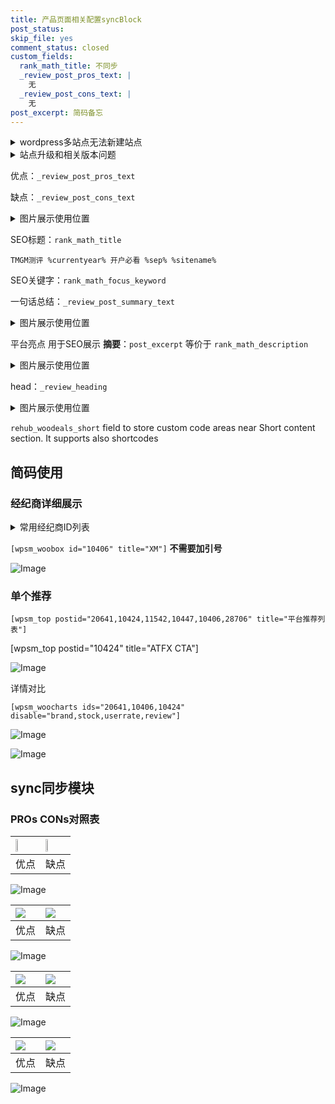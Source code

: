 ```yaml
---
title: 产品页面相关配置syncBlock
post_status: 
skip_file: yes
comment_status: closed
custom_fields:
  rank_math_title: 不同步
  _review_post_pros_text: |
    无
  _review_post_cons_text: |
    无
post_excerpt: 简码备忘
---
```

<details><summary>wordpress多站点无法新建站点</summary>

<li>和报错需要清理cookies一样的原因</li>
<li>wp-config.php里面<code>define( 'SUBDOMAIN_INSTALL', false );//子域名安装</code></li>
<li>新建子站点是用<code>define( 'SUBDOMAIN_INSTALL', true);//子域名安装</code> 完成以后，改成<code>false</code></li>
</details>

<details><summary>站点升级和相关版本问题</summary>

<p>wordpress：5.9.9
woocommerce：7.5.1
出现问题的地方：主题选项里面>><strong>Product layout >>compact style</strong></p>
<p>如何出现没有用过的字段 导致无法保存。先导出配置 然后进行修改，后面再次恢复即可。</p>
<p>出现部分字段无法显示时，需要返回默认布局后，对产品进行保存就好了。</p>
<p></p>
</details>

优点：`_review_post_pros_text`

缺点：`_review_post_cons_text`

<details><summary>图片展示使用位置</summary>

<img src="https://prod-files-secure.s3.us-west-2.amazonaws.com/39ed1227-6d7d-4570-be36-9ccd4a2c4241/f51d3d83-55d4-4bdf-9604-f37ec77ab556/Untitled.png?X-Amz-Algorithm=AWS4-HMAC-SHA256&X-Amz-Content-Sha256=UNSIGNED-PAYLOAD&X-Amz-Credential=ASIAZI2LB46625C6MH6H%2F20250924%2Fus-west-2%2Fs3%2Faws4_request&X-Amz-Date=20250924T105521Z&X-Amz-Expires=3600&X-Amz-Security-Token=IQoJb3JpZ2luX2VjENP%2F%2F%2F%2F%2F%2F%2F%2F%2F%2FwEaCXVzLXdlc3QtMiJHMEUCIQCzMAUdHWXaHOJ8FtxkfT1EdJj8zRNxCZdF5ecp2fj85wIgeAOo%2FaVZ1%2BYt%2FQxHcXIOiQIQvCGXfQsffcvXELZr3GMq%2FwMIXBAAGgw2Mzc0MjMxODM4MDUiDJvGKsC7zy7SHgWSICrcA9HAoSCKg8oYRwFERtQkt4YeVEyyXEgf%2BwEnhAV2rR%2BzT2SNH9gw9E9is6oVqrU1EiRg0%2FL7iOgHQQvR%2BYtFaHN3cvDW4IAmjICKZkbKO8Zk%2BcORvtNKk2bsH97bcoiAzN0g4uW8yhJuGG6UpdYUfLUmsiaQj4zKTBD0b7X1RtpAx3DJJDk0gTOKb1vUgP9Rm6qFe3iGV04TGw6g50PFMSgOckuZ9M4fvytZ0WEa9ZF8qenqQoQKP7IZDl34dOeHeOoTksDmxxiYfxmG7inKw7YfBHWc%2BeQWlHtWBSRSgOFDiiJtqZf5RrmmJS%2BVwO2gfSENKBe7uI4jGEYOpH3FZ%2BxLsQCNL5t7rrdtYWApeM9%2FbdhwZFh4pasZAZB%2BBjsTuxYi2neLBrJWwbnZgLGv3N4yTk3IiV5wmfsPi4eonq31PG57KMRVLHB3SrxCIQc7CQqEs0oBzpRfYF%2FrAjymtK9hr6vhvWNwadDSKcXtBueMbLNQFDBBJ0GkmAJbOJDotUefBp9jc%2B0gWzLDYopGtcgV4OJm6r6IwwV9a%2FCAPGms9eOiwk%2FlaacVwwF4tBbx7amqziet6NDZRJ33F4O3S84E8IQumCPACCYQQRg6UZIpoAUFOiTor%2FhODirXMJyVz8YGOqUBHiPsKj0sYmqadMHhPxWMPwfMMcvQzCRUw61Ah8m0%2BhQIyQ1r0rUQtIFzeOHi3rzfNfAvnu250rJ6mhu0wzYnLumXMpkZWMK9SajMB0417%2Bu%2BYbnpYAu01GAIISNcMy5Df43t%2FUDYf0qnwK9%2BGALdhUHLYD48rwxwutpoJyAcJIt7f8R6L9pw6amIaIagD6m18xqQ7br%2Bn%2BQfo0e3XAsSE4LfmNdh&X-Amz-Signature=f2d4fec92bf849c24f02f13ebc29164bb697cca0a5502872d46bb4908931dae0&X-Amz-SignedHeaders=host&x-amz-checksum-mode=ENABLED&x-id=GetObject" alt="Image">
</details>

SEO标题：`rank_math_title`

`TMGM测评 %currentyear% 开户必看 %sep% %sitename%`

SEO关键字：`rank_math_focus_keyword`

一句话总结：`_review_post_summary_text`

<details><summary>图片展示使用位置</summary>

<img src="https://prod-files-secure.s3.us-west-2.amazonaws.com/39ed1227-6d7d-4570-be36-9ccd4a2c4241/4b96a922-296c-4f4e-8630-d1c870cbce01/Untitled.png?X-Amz-Algorithm=AWS4-HMAC-SHA256&X-Amz-Content-Sha256=UNSIGNED-PAYLOAD&X-Amz-Credential=ASIAZI2LB4662M77WQRI%2F20250924%2Fus-west-2%2Fs3%2Faws4_request&X-Amz-Date=20250924T105524Z&X-Amz-Expires=3600&X-Amz-Security-Token=IQoJb3JpZ2luX2VjENP%2F%2F%2F%2F%2F%2F%2F%2F%2F%2FwEaCXVzLXdlc3QtMiJHMEUCIQDdeR3M8wl8S5hFjMBufHddPigyFKrDbIZkwv2lWKrlfQIgUMH0TjvIml4pzaaFGGnJ%2FMsE36LH84EQv%2BmdrepYCYIq%2FwMIXBAAGgw2Mzc0MjMxODM4MDUiDOy%2F364jp99SZ9E4myrcA4osc6p8n2Iul1aYKSMunWzl6LkVWPrGgNlGBL34zzHFPjUpdmjezS2GwOscA2aK2rv3c8sFTcepZsYycdRQQnJGsMYEt3N05SidrkZNicF%2FdZuUHXm%2B9yFQR8bckABMu1kClaV%2FjwLfXveEq76dQHayLoy8Eo55yuwYKQoQ6jAF8MeyC38AELioCXL4RZSxVorFhVBjX%2FP%2Bsdbt1KeYgnb3U8GL7BjMNO2oYAoVaimBgonBn2R7OWiuKG1aR2tQ9oanKFjrsGYdLVrL3BsWAauBNZcpDW4G8l8w%2BxYNsah%2FxdpmvDGqqYRDwM9JLW8jYrn5hBmKOq6L%2BHp2ZyprDrw2V%2BN%2F%2BJwXUESiCnkd3w9n%2FYhC8DFjejpG12JwCUj3mwklDApLFOMpufbcY5Xd6HL6IBXx1spjMf09B1qTyuPJTMpY1YyZQU8Ii6U8MvcRZec1OsJVwdmv7bgjdB%2B0e%2FL%2BKnUeqa5jLer9TXy3WLs8IygMGpq8pKTuM1LpYJK0B2JadcUZJgH52Wxp8M38ZGoXEx6UllQSo5Tx%2BGwE6ekgxFJcKyf2PjONAbcNbadsBirNnmQiijGZ3tQarzG%2Br%2FvnZWIBq6BLOBuHvrvBRf2C3acLhEznb6WVAiicMM6Vz8YGOqUBkNLJBL4IUKv2C3S26hEdGRloYjaZNvfv7%2FihoPkcrHIymctFx%2F6h4Hzwxgi9OmaCFwANI74mOxS3yvO9TUwEuX%2BhKqdn5dv2Rpc%2F9VXT3zzDwBkqYEXdNlEfeZFlIaiGO7766VCyB5KA5EfXa%2Fy2f%2FTR6b6hRe5%2Bfkld5zV1ZvfmWoJvFGtH7VhE71bRSDazoruzj80KS3SsZNFTf7TDyvbbOpmk&X-Amz-Signature=cec3c886add06e77633e8e5ba890c7ca7d716c405d96ed5252a087a93ba2d4b8&X-Amz-SignedHeaders=host&x-amz-checksum-mode=ENABLED&x-id=GetObject" alt="Image">
</details>

平台亮点 用于SEO展示 **摘要**：`post_excerpt`  等价于 `rank_math_description`

<details><summary>图片展示使用位置</summary>

<img src="https://prod-files-secure.s3.us-west-2.amazonaws.com/39ed1227-6d7d-4570-be36-9ccd4a2c4241/1ee11f63-b60a-4dfe-a7a7-d58ff23b5d88/Untitled.png?X-Amz-Algorithm=AWS4-HMAC-SHA256&X-Amz-Content-Sha256=UNSIGNED-PAYLOAD&X-Amz-Credential=ASIAZI2LB4665LYXILFL%2F20250924%2Fus-west-2%2Fs3%2Faws4_request&X-Amz-Date=20250924T105525Z&X-Amz-Expires=3600&X-Amz-Security-Token=IQoJb3JpZ2luX2VjENP%2F%2F%2F%2F%2F%2F%2F%2F%2F%2FwEaCXVzLXdlc3QtMiJHMEUCIQD%2BrhHoAWiNs8KeMtkTlhqJxF4pZttKFxFO%2BPrJjdI%2BLQIgT2ZbkfaxiNM4CEMXck5929cVu1Bded9ohygx9k6GiOcq%2FwMIXBAAGgw2Mzc0MjMxODM4MDUiDArqlRVCHT8LUsXgjSrcA6STc92VQ0pI8Zv0q4dNSU01fNfiv%2BcqFeU%2FzIBPUWoWd7%2FxoCHcFuMxVkYK3SHaDbOOOzVZmXLTB6VANgCfSlc0hRAdy7zKrF4YR0FXpZfwKJ5YICQcBpaBog78KtMLfzWGEHko6ipsZp6l%2B37U7nUZZfcMQ0X6O31Q%2BjAREN9%2BjDgssMIaFwTLIrl8JCjsydHB3n4fyFrPQndmcLysrUiMBOF%2B%2BkTGvq%2FN9V5o58lOdMwoqeWhxqAWwWNxbYFak3QP6Iy1ZHNEFlCz8pvIl1mSSJ1jN05%2Fov4RxX2ek%2FQR5k8CzxCeVoEgRI3zy4azU3JUjea8MYe1PVkQNhQ20AQYGcgNo6ku5d2MLeV85r%2B8Eraw4FcJ2KS4tXSziKfYtH%2FMp1ZBPixnGYg2bEWD5wRhgHNAIHnRG3or1WAXtGbSu5JUOKJyi2p3ZCfMYueaYmJv2JQCs%2BakpPvCy7p3%2FJMtfRZrJUm4OeUa1AgIbz29bqb9O3eZNWffiMmaNixLCUant1%2Bp9d3CPj3dzQ1lJWTzbTc9yscaMgs7peE0mZpGkkUvrbgWHeg6gwhDLOtg4SGtUpWj3bsDvvQruSQDrgMemAKn9wdRz8H0lBwFuaEC5aP%2BIM4vpbyhaX5OMK2Vz8YGOqUBW0DxY6xHthJrpl8gWkOW65zx40UUN1i8w8APryhZBEjgDyO1lNFELWOEyGCs3zcFE7azHLbJKwzZWx2n9XsdCQX1rBqohJlJTdPlFJBLEQYO8JchK3ywgcp8z2lBS56ApdHwR75e7MPsCjx33AI6oyTtUMMiUkKBvtpqanR1TyUJIAUi4U0i776I2tRqtXPgAAz5MLkalAyCaYbmj55s1EoiIdi%2F&X-Amz-Signature=d1a13abcedda984377ef9621e6dbf7719043ef3ce22bc1bb742a0dbe2268279b&X-Amz-SignedHeaders=host&x-amz-checksum-mode=ENABLED&x-id=GetObject" alt="Image">
<img src="https://prod-files-secure.s3.us-west-2.amazonaws.com/39ed1227-6d7d-4570-be36-9ccd4a2c4241/ad4118b5-78d8-4fbe-801e-3b29b5d99c01/Untitled.png?X-Amz-Algorithm=AWS4-HMAC-SHA256&X-Amz-Content-Sha256=UNSIGNED-PAYLOAD&X-Amz-Credential=ASIAZI2LB4665LYXILFL%2F20250924%2Fus-west-2%2Fs3%2Faws4_request&X-Amz-Date=20250924T105525Z&X-Amz-Expires=3600&X-Amz-Security-Token=IQoJb3JpZ2luX2VjENP%2F%2F%2F%2F%2F%2F%2F%2F%2F%2FwEaCXVzLXdlc3QtMiJHMEUCIQD%2BrhHoAWiNs8KeMtkTlhqJxF4pZttKFxFO%2BPrJjdI%2BLQIgT2ZbkfaxiNM4CEMXck5929cVu1Bded9ohygx9k6GiOcq%2FwMIXBAAGgw2Mzc0MjMxODM4MDUiDArqlRVCHT8LUsXgjSrcA6STc92VQ0pI8Zv0q4dNSU01fNfiv%2BcqFeU%2FzIBPUWoWd7%2FxoCHcFuMxVkYK3SHaDbOOOzVZmXLTB6VANgCfSlc0hRAdy7zKrF4YR0FXpZfwKJ5YICQcBpaBog78KtMLfzWGEHko6ipsZp6l%2B37U7nUZZfcMQ0X6O31Q%2BjAREN9%2BjDgssMIaFwTLIrl8JCjsydHB3n4fyFrPQndmcLysrUiMBOF%2B%2BkTGvq%2FN9V5o58lOdMwoqeWhxqAWwWNxbYFak3QP6Iy1ZHNEFlCz8pvIl1mSSJ1jN05%2Fov4RxX2ek%2FQR5k8CzxCeVoEgRI3zy4azU3JUjea8MYe1PVkQNhQ20AQYGcgNo6ku5d2MLeV85r%2B8Eraw4FcJ2KS4tXSziKfYtH%2FMp1ZBPixnGYg2bEWD5wRhgHNAIHnRG3or1WAXtGbSu5JUOKJyi2p3ZCfMYueaYmJv2JQCs%2BakpPvCy7p3%2FJMtfRZrJUm4OeUa1AgIbz29bqb9O3eZNWffiMmaNixLCUant1%2Bp9d3CPj3dzQ1lJWTzbTc9yscaMgs7peE0mZpGkkUvrbgWHeg6gwhDLOtg4SGtUpWj3bsDvvQruSQDrgMemAKn9wdRz8H0lBwFuaEC5aP%2BIM4vpbyhaX5OMK2Vz8YGOqUBW0DxY6xHthJrpl8gWkOW65zx40UUN1i8w8APryhZBEjgDyO1lNFELWOEyGCs3zcFE7azHLbJKwzZWx2n9XsdCQX1rBqohJlJTdPlFJBLEQYO8JchK3ywgcp8z2lBS56ApdHwR75e7MPsCjx33AI6oyTtUMMiUkKBvtpqanR1TyUJIAUi4U0i776I2tRqtXPgAAz5MLkalAyCaYbmj55s1EoiIdi%2F&X-Amz-Signature=47240617220abc279906fd20eafc84ef4028176face13919daef1ed4f6261fbb&X-Amz-SignedHeaders=host&x-amz-checksum-mode=ENABLED&x-id=GetObject" alt="Image">
<img src="https://prod-files-secure.s3.us-west-2.amazonaws.com/39ed1227-6d7d-4570-be36-9ccd4a2c4241/a38cf7c9-a79c-4b64-9e94-13589fe0758b/Untitled.png?X-Amz-Algorithm=AWS4-HMAC-SHA256&X-Amz-Content-Sha256=UNSIGNED-PAYLOAD&X-Amz-Credential=ASIAZI2LB4665LYXILFL%2F20250924%2Fus-west-2%2Fs3%2Faws4_request&X-Amz-Date=20250924T105525Z&X-Amz-Expires=3600&X-Amz-Security-Token=IQoJb3JpZ2luX2VjENP%2F%2F%2F%2F%2F%2F%2F%2F%2F%2FwEaCXVzLXdlc3QtMiJHMEUCIQD%2BrhHoAWiNs8KeMtkTlhqJxF4pZttKFxFO%2BPrJjdI%2BLQIgT2ZbkfaxiNM4CEMXck5929cVu1Bded9ohygx9k6GiOcq%2FwMIXBAAGgw2Mzc0MjMxODM4MDUiDArqlRVCHT8LUsXgjSrcA6STc92VQ0pI8Zv0q4dNSU01fNfiv%2BcqFeU%2FzIBPUWoWd7%2FxoCHcFuMxVkYK3SHaDbOOOzVZmXLTB6VANgCfSlc0hRAdy7zKrF4YR0FXpZfwKJ5YICQcBpaBog78KtMLfzWGEHko6ipsZp6l%2B37U7nUZZfcMQ0X6O31Q%2BjAREN9%2BjDgssMIaFwTLIrl8JCjsydHB3n4fyFrPQndmcLysrUiMBOF%2B%2BkTGvq%2FN9V5o58lOdMwoqeWhxqAWwWNxbYFak3QP6Iy1ZHNEFlCz8pvIl1mSSJ1jN05%2Fov4RxX2ek%2FQR5k8CzxCeVoEgRI3zy4azU3JUjea8MYe1PVkQNhQ20AQYGcgNo6ku5d2MLeV85r%2B8Eraw4FcJ2KS4tXSziKfYtH%2FMp1ZBPixnGYg2bEWD5wRhgHNAIHnRG3or1WAXtGbSu5JUOKJyi2p3ZCfMYueaYmJv2JQCs%2BakpPvCy7p3%2FJMtfRZrJUm4OeUa1AgIbz29bqb9O3eZNWffiMmaNixLCUant1%2Bp9d3CPj3dzQ1lJWTzbTc9yscaMgs7peE0mZpGkkUvrbgWHeg6gwhDLOtg4SGtUpWj3bsDvvQruSQDrgMemAKn9wdRz8H0lBwFuaEC5aP%2BIM4vpbyhaX5OMK2Vz8YGOqUBW0DxY6xHthJrpl8gWkOW65zx40UUN1i8w8APryhZBEjgDyO1lNFELWOEyGCs3zcFE7azHLbJKwzZWx2n9XsdCQX1rBqohJlJTdPlFJBLEQYO8JchK3ywgcp8z2lBS56ApdHwR75e7MPsCjx33AI6oyTtUMMiUkKBvtpqanR1TyUJIAUi4U0i776I2tRqtXPgAAz5MLkalAyCaYbmj55s1EoiIdi%2F&X-Amz-Signature=b8e9b461f46a2d7377ee13feb94dae2f5e9ab2d7533bdfc85f81597ba6f818fb&X-Amz-SignedHeaders=host&x-amz-checksum-mode=ENABLED&x-id=GetObject" alt="Image">
<img src="https://prod-files-secure.s3.us-west-2.amazonaws.com/39ed1227-6d7d-4570-be36-9ccd4a2c4241/7da6fc1e-d2ac-42ae-8c75-cb5749aa18f6/Untitled.png?X-Amz-Algorithm=AWS4-HMAC-SHA256&X-Amz-Content-Sha256=UNSIGNED-PAYLOAD&X-Amz-Credential=ASIAZI2LB4665LYXILFL%2F20250924%2Fus-west-2%2Fs3%2Faws4_request&X-Amz-Date=20250924T105525Z&X-Amz-Expires=3600&X-Amz-Security-Token=IQoJb3JpZ2luX2VjENP%2F%2F%2F%2F%2F%2F%2F%2F%2F%2FwEaCXVzLXdlc3QtMiJHMEUCIQD%2BrhHoAWiNs8KeMtkTlhqJxF4pZttKFxFO%2BPrJjdI%2BLQIgT2ZbkfaxiNM4CEMXck5929cVu1Bded9ohygx9k6GiOcq%2FwMIXBAAGgw2Mzc0MjMxODM4MDUiDArqlRVCHT8LUsXgjSrcA6STc92VQ0pI8Zv0q4dNSU01fNfiv%2BcqFeU%2FzIBPUWoWd7%2FxoCHcFuMxVkYK3SHaDbOOOzVZmXLTB6VANgCfSlc0hRAdy7zKrF4YR0FXpZfwKJ5YICQcBpaBog78KtMLfzWGEHko6ipsZp6l%2B37U7nUZZfcMQ0X6O31Q%2BjAREN9%2BjDgssMIaFwTLIrl8JCjsydHB3n4fyFrPQndmcLysrUiMBOF%2B%2BkTGvq%2FN9V5o58lOdMwoqeWhxqAWwWNxbYFak3QP6Iy1ZHNEFlCz8pvIl1mSSJ1jN05%2Fov4RxX2ek%2FQR5k8CzxCeVoEgRI3zy4azU3JUjea8MYe1PVkQNhQ20AQYGcgNo6ku5d2MLeV85r%2B8Eraw4FcJ2KS4tXSziKfYtH%2FMp1ZBPixnGYg2bEWD5wRhgHNAIHnRG3or1WAXtGbSu5JUOKJyi2p3ZCfMYueaYmJv2JQCs%2BakpPvCy7p3%2FJMtfRZrJUm4OeUa1AgIbz29bqb9O3eZNWffiMmaNixLCUant1%2Bp9d3CPj3dzQ1lJWTzbTc9yscaMgs7peE0mZpGkkUvrbgWHeg6gwhDLOtg4SGtUpWj3bsDvvQruSQDrgMemAKn9wdRz8H0lBwFuaEC5aP%2BIM4vpbyhaX5OMK2Vz8YGOqUBW0DxY6xHthJrpl8gWkOW65zx40UUN1i8w8APryhZBEjgDyO1lNFELWOEyGCs3zcFE7azHLbJKwzZWx2n9XsdCQX1rBqohJlJTdPlFJBLEQYO8JchK3ywgcp8z2lBS56ApdHwR75e7MPsCjx33AI6oyTtUMMiUkKBvtpqanR1TyUJIAUi4U0i776I2tRqtXPgAAz5MLkalAyCaYbmj55s1EoiIdi%2F&X-Amz-Signature=eeb5e358acb2d2f6f3942a0d3203a9df7e46196b98439b6a74ddecabfe2a6dcf&X-Amz-SignedHeaders=host&x-amz-checksum-mode=ENABLED&x-id=GetObject" alt="Image">
<img src="https://prod-files-secure.s3.us-west-2.amazonaws.com/39ed1227-6d7d-4570-be36-9ccd4a2c4241/7e97f40a-eaee-47f5-b2f9-475f96808fa7/Untitled.png?X-Amz-Algorithm=AWS4-HMAC-SHA256&X-Amz-Content-Sha256=UNSIGNED-PAYLOAD&X-Amz-Credential=ASIAZI2LB4665LYXILFL%2F20250924%2Fus-west-2%2Fs3%2Faws4_request&X-Amz-Date=20250924T105525Z&X-Amz-Expires=3600&X-Amz-Security-Token=IQoJb3JpZ2luX2VjENP%2F%2F%2F%2F%2F%2F%2F%2F%2F%2FwEaCXVzLXdlc3QtMiJHMEUCIQD%2BrhHoAWiNs8KeMtkTlhqJxF4pZttKFxFO%2BPrJjdI%2BLQIgT2ZbkfaxiNM4CEMXck5929cVu1Bded9ohygx9k6GiOcq%2FwMIXBAAGgw2Mzc0MjMxODM4MDUiDArqlRVCHT8LUsXgjSrcA6STc92VQ0pI8Zv0q4dNSU01fNfiv%2BcqFeU%2FzIBPUWoWd7%2FxoCHcFuMxVkYK3SHaDbOOOzVZmXLTB6VANgCfSlc0hRAdy7zKrF4YR0FXpZfwKJ5YICQcBpaBog78KtMLfzWGEHko6ipsZp6l%2B37U7nUZZfcMQ0X6O31Q%2BjAREN9%2BjDgssMIaFwTLIrl8JCjsydHB3n4fyFrPQndmcLysrUiMBOF%2B%2BkTGvq%2FN9V5o58lOdMwoqeWhxqAWwWNxbYFak3QP6Iy1ZHNEFlCz8pvIl1mSSJ1jN05%2Fov4RxX2ek%2FQR5k8CzxCeVoEgRI3zy4azU3JUjea8MYe1PVkQNhQ20AQYGcgNo6ku5d2MLeV85r%2B8Eraw4FcJ2KS4tXSziKfYtH%2FMp1ZBPixnGYg2bEWD5wRhgHNAIHnRG3or1WAXtGbSu5JUOKJyi2p3ZCfMYueaYmJv2JQCs%2BakpPvCy7p3%2FJMtfRZrJUm4OeUa1AgIbz29bqb9O3eZNWffiMmaNixLCUant1%2Bp9d3CPj3dzQ1lJWTzbTc9yscaMgs7peE0mZpGkkUvrbgWHeg6gwhDLOtg4SGtUpWj3bsDvvQruSQDrgMemAKn9wdRz8H0lBwFuaEC5aP%2BIM4vpbyhaX5OMK2Vz8YGOqUBW0DxY6xHthJrpl8gWkOW65zx40UUN1i8w8APryhZBEjgDyO1lNFELWOEyGCs3zcFE7azHLbJKwzZWx2n9XsdCQX1rBqohJlJTdPlFJBLEQYO8JchK3ywgcp8z2lBS56ApdHwR75e7MPsCjx33AI6oyTtUMMiUkKBvtpqanR1TyUJIAUi4U0i776I2tRqtXPgAAz5MLkalAyCaYbmj55s1EoiIdi%2F&X-Amz-Signature=12977155d960f6b471d9c01ecbd1f71ea9beaf00ec6f968a173b7c364eef03ca&X-Amz-SignedHeaders=host&x-amz-checksum-mode=ENABLED&x-id=GetObject" alt="Image">
</details>

head：`_review_heading`

<details><summary>图片展示使用位置</summary>

<img src="https://prod-files-secure.s3.us-west-2.amazonaws.com/39ed1227-6d7d-4570-be36-9ccd4a2c4241/3a4650ad-9887-415c-889a-edd51fa54f27/Untitled.png?X-Amz-Algorithm=AWS4-HMAC-SHA256&X-Amz-Content-Sha256=UNSIGNED-PAYLOAD&X-Amz-Credential=ASIAZI2LB46636ULZHAG%2F20250924%2Fus-west-2%2Fs3%2Faws4_request&X-Amz-Date=20250924T105525Z&X-Amz-Expires=3600&X-Amz-Security-Token=IQoJb3JpZ2luX2VjENP%2F%2F%2F%2F%2F%2F%2F%2F%2F%2FwEaCXVzLXdlc3QtMiJHMEUCIApINUxHEDbPUjpYA11FNRtn4Djyn8z6btfP9%2Bae2ddwAiEA%2FUES8FtBX18%2FMeRgWDwfRNAHVne%2F4KNYzYrqFrztR%2BMq%2FwMIXBAAGgw2Mzc0MjMxODM4MDUiDIgazKFIFOHDaQ4F9yrcA92GLRnrkLZPZzwvUdZTrXVCYclT2MRu06biwVEH%2BWgwA4ujh2JfRYQhvmkSDcgSuldiUSBjucLRTtWvjKsJ1qwjkh%2F6pX3mDDkXpyMAbPQivllniwGU%2BDYX9nu%2F%2FdbguH%2F2LgG08nSXB1xA%2FLOvCUcKU55s%2FugpdSkisRZETxUk4JN3KJ2oPhWahe6uTBWMuHXNi3uABchYN0WYge8sIkYQbA5LqJqqbgKDvZASnckZpdOvw%2FJeCJRmxz5jRXrD6FIxoKWTlui6xpCmenXnDHZJCOofpWNyBw3wnpsiEUtjHBvUUOsOJlLx7s%2Bu8Ik3qqjkQSYmsUTMRUDkjd5TGb3kvIQ6eR0Jh55uzbVEZnRoUMidgMSKbkpiAOxqOTQihb0XwDBqj5iJ4D5HiPnl53M15YBPlsgmqP%2Fb7EK5jF9PQMnsz8rwHRmf2GAY%2BHrVsLu2%2B8%2BMIudABjf5sTFl34Pj1UhXvmdsq%2FdxBQE5Rmgftp%2F4P5Na011LRFPnJWCh4ke8XKTJoSxDPtP9YLIr4ZAzgKj7%2BV61c8e6GhQD6KRbGyWLXK91q1AM%2FuC1v3Ds1rrZo0kuVoLoLihTIEyBWFkeG4snM4ddAJWAm5OPvpEDqJBMPb%2B%2ButHGGjxLML%2BVz8YGOqUB3zlTW3T3UnWIiwzad9%2BOJtn%2BMLUJuWf%2BxYr8pjWWQ3%2FiOJupsOIdJsKMI1fBC3r3NtKgQv7KhhdbrvlF6ic%2B91TzpUCBUl40nC9%2Ff0w3VjPP3kxJAF2UejGCD3sB8FndBz5k5KdqHEREMXxEwCtsb0Qnk4UmEBftOdPzl55l%2BvKWnjWndNY7miXwWwQgokr%2BIJQaMHOgl9qZVSkgBI03fR6YQ1yi&X-Amz-Signature=62b6b595a56d06cbfa85656748fb05911520cb8bce52dde6b53e06bc33131057&X-Amz-SignedHeaders=host&x-amz-checksum-mode=ENABLED&x-id=GetObject" alt="Image">
</details>

`rehub_woodeals_short`	field to store custom code areas near Short content section. It supports also shortcodes



## 简码使用

### 经纪商详细展示

<details><summary>常用经纪商ID列表</summary>

<pre><code class="php">嘉盛 ===> 20641  [wpsm_woobox id="20641" title="嘉盛"]
易信easymarkets ===> 11542  [wpsm_woobox id="11542" title="易信easymarkets"]
ATFX外汇 ===> 10424  [wpsm_woobox id="10424" title="ATFX"]
XM ===> 10406  [wpsm_woobox id="10406" title="XM"]
TMGM ===> 29622  [wpsm_woobox id="29622" title="TMGM"]
HYCM ===> 10447  [wpsm_woobox id="10447" title="HYCM"]
fpmarkets澳福外汇 ===> 20639  [wpsm_woobox id="20639" title="fpmarkets澳福外汇"]</code></pre>
</details>

`[wpsm_woobox id="10406" title="XM"]` **不需要加引号**

![Image](https://prod-files-secure.s3.us-west-2.amazonaws.com/39ed1227-6d7d-4570-be36-9ccd4a2c4241/4f898f9d-0fa7-4e43-acd3-ac6bc7be575a/Untitled.png?X-Amz-Algorithm=AWS4-HMAC-SHA256&X-Amz-Content-Sha256=UNSIGNED-PAYLOAD&X-Amz-Credential=ASIAZI2LB466YCUCXOGP%2F20250924%2Fus-west-2%2Fs3%2Faws4_request&X-Amz-Date=20250924T105519Z&X-Amz-Expires=3600&X-Amz-Security-Token=IQoJb3JpZ2luX2VjENP%2F%2F%2F%2F%2F%2F%2F%2F%2F%2FwEaCXVzLXdlc3QtMiJHMEUCIQD9jish%2Fm4qNoZkzDs2UpJj66M%2BNSMynFZDrE4kfHP5DAIgKPnbXTDixNBKFG7uY2GyVwPYWymHU%2F4FQTpArO9FZ50q%2FwMIXBAAGgw2Mzc0MjMxODM4MDUiDNEiDoTHolyDmENhoSrcA1Da8yDLIuNdE8GuHfZcerKsWg9947tWidaHlVFEb3L%2FCWetXI8dr%2BWnQflgPoYFw6Y20jMYx2tleHPZ8qkHFd1TcdXpTMK5iLenKGvcWHRy2e5tM1UDekDKEeWHZc5RZlVbp7QsSama%2BFlRD5Dzv1lQJsHzugTiOITxcqEpqz3rGAjx2Ma%2BR5GbBcL9QqQFkZRNH9P2yfhiDKqRp6FflOvpT4lxjLcnvoqbXWxsPHfS3VXMid3jETHDcy5ijGXdEZ0ZI8bstSIGctfp%2B1oJSLC4lcjgiXqQuMWDDRRcyMsx1y238hV4ePnBSzcgntUkBfUuxDghTUlJtCvo4wBSBJ21P%2FNSXSLor%2FcWdgfxFeMCvOIudQ%2FQZLy0jBR%2FLsFfou2pDKf2DiGnL%2B67feU79k8dzuDy%2FJiPqYMVKjFK5rvlcPW37nd6g3m6jhDuD%2FzLxt9p%2Fk%2F6Z6EtRh2Z5W1oCzf8HDFw9F7gFNffG6%2B%2BWra%2BsMaF4A9MCfXVMI5Ksi%2BhbuJ7OcYT1OzI8WG5000Pe5iQdxksat116Srs2pF4octslBycvZOoREt16v%2B0FraXokrO2mEX8J4nB1BywU536W2%2BUIgmEO75wx1xrHbHsfUu9MtBMSk4OJIBraMzMNqVz8YGOqUBnH6DQBsD%2BysXRck0PUwCfTCkznzKZVcWjmEyTJlj3AYMq%2Fyg%2B%2F5acKi8pVPk%2FcPFBfRABhEO%2FLF%2FwVBzl4mYNjXNvMaSSb3Ze3n7Vvm8whWuirh9%2B03DtomPdz8kiWksUjSfrwfXvfKAw38AccuEGH13ho%2BsloBnyz05W8UMrJ4dO5CbvVsVb1qvrDbqe8ac58V7IEJZa%2FgJgUFszQgdn5BdDY%2Ba&X-Amz-Signature=8ade97f112ddf75c8a4b992244003b7dd0c645dad33b744db1d9ed4c69a14e72&X-Amz-SignedHeaders=host&x-amz-checksum-mode=ENABLED&x-id=GetObject)

### 单个推荐
`[wpsm_top postid="20641,10424,11542,10447,10406,28706" title="平台推荐列表"]`

[wpsm_top postid="10424" title="ATFX CTA"]

![Image](https://prod-files-secure.s3.us-west-2.amazonaws.com/39ed1227-6d7d-4570-be36-9ccd4a2c4241/5ac620dc-51a8-48b6-b55d-91f47299193c/Untitled.png?X-Amz-Algorithm=AWS4-HMAC-SHA256&X-Amz-Content-Sha256=UNSIGNED-PAYLOAD&X-Amz-Credential=ASIAZI2LB466YCUCXOGP%2F20250924%2Fus-west-2%2Fs3%2Faws4_request&X-Amz-Date=20250924T105519Z&X-Amz-Expires=3600&X-Amz-Security-Token=IQoJb3JpZ2luX2VjENP%2F%2F%2F%2F%2F%2F%2F%2F%2F%2FwEaCXVzLXdlc3QtMiJHMEUCIQD9jish%2Fm4qNoZkzDs2UpJj66M%2BNSMynFZDrE4kfHP5DAIgKPnbXTDixNBKFG7uY2GyVwPYWymHU%2F4FQTpArO9FZ50q%2FwMIXBAAGgw2Mzc0MjMxODM4MDUiDNEiDoTHolyDmENhoSrcA1Da8yDLIuNdE8GuHfZcerKsWg9947tWidaHlVFEb3L%2FCWetXI8dr%2BWnQflgPoYFw6Y20jMYx2tleHPZ8qkHFd1TcdXpTMK5iLenKGvcWHRy2e5tM1UDekDKEeWHZc5RZlVbp7QsSama%2BFlRD5Dzv1lQJsHzugTiOITxcqEpqz3rGAjx2Ma%2BR5GbBcL9QqQFkZRNH9P2yfhiDKqRp6FflOvpT4lxjLcnvoqbXWxsPHfS3VXMid3jETHDcy5ijGXdEZ0ZI8bstSIGctfp%2B1oJSLC4lcjgiXqQuMWDDRRcyMsx1y238hV4ePnBSzcgntUkBfUuxDghTUlJtCvo4wBSBJ21P%2FNSXSLor%2FcWdgfxFeMCvOIudQ%2FQZLy0jBR%2FLsFfou2pDKf2DiGnL%2B67feU79k8dzuDy%2FJiPqYMVKjFK5rvlcPW37nd6g3m6jhDuD%2FzLxt9p%2Fk%2F6Z6EtRh2Z5W1oCzf8HDFw9F7gFNffG6%2B%2BWra%2BsMaF4A9MCfXVMI5Ksi%2BhbuJ7OcYT1OzI8WG5000Pe5iQdxksat116Srs2pF4octslBycvZOoREt16v%2B0FraXokrO2mEX8J4nB1BywU536W2%2BUIgmEO75wx1xrHbHsfUu9MtBMSk4OJIBraMzMNqVz8YGOqUBnH6DQBsD%2BysXRck0PUwCfTCkznzKZVcWjmEyTJlj3AYMq%2Fyg%2B%2F5acKi8pVPk%2FcPFBfRABhEO%2FLF%2FwVBzl4mYNjXNvMaSSb3Ze3n7Vvm8whWuirh9%2B03DtomPdz8kiWksUjSfrwfXvfKAw38AccuEGH13ho%2BsloBnyz05W8UMrJ4dO5CbvVsVb1qvrDbqe8ac58V7IEJZa%2FgJgUFszQgdn5BdDY%2Ba&X-Amz-Signature=837dc438a091887ec5985a0f874813934c95d0e84df3201b4296a2f7f1ec4e9c&X-Amz-SignedHeaders=host&x-amz-checksum-mode=ENABLED&x-id=GetObject)

详情对比

`[wpsm_woocharts ids="20641,10406,10424" disable="brand,stock,userrate,review"]`

![Image](https://prod-files-secure.s3.us-west-2.amazonaws.com/39ed1227-6d7d-4570-be36-9ccd4a2c4241/bf3ba45f-b9f3-4295-8aef-b4a495fd25f4/Untitled.png?X-Amz-Algorithm=AWS4-HMAC-SHA256&X-Amz-Content-Sha256=UNSIGNED-PAYLOAD&X-Amz-Credential=ASIAZI2LB466YCUCXOGP%2F20250924%2Fus-west-2%2Fs3%2Faws4_request&X-Amz-Date=20250924T105519Z&X-Amz-Expires=3600&X-Amz-Security-Token=IQoJb3JpZ2luX2VjENP%2F%2F%2F%2F%2F%2F%2F%2F%2F%2FwEaCXVzLXdlc3QtMiJHMEUCIQD9jish%2Fm4qNoZkzDs2UpJj66M%2BNSMynFZDrE4kfHP5DAIgKPnbXTDixNBKFG7uY2GyVwPYWymHU%2F4FQTpArO9FZ50q%2FwMIXBAAGgw2Mzc0MjMxODM4MDUiDNEiDoTHolyDmENhoSrcA1Da8yDLIuNdE8GuHfZcerKsWg9947tWidaHlVFEb3L%2FCWetXI8dr%2BWnQflgPoYFw6Y20jMYx2tleHPZ8qkHFd1TcdXpTMK5iLenKGvcWHRy2e5tM1UDekDKEeWHZc5RZlVbp7QsSama%2BFlRD5Dzv1lQJsHzugTiOITxcqEpqz3rGAjx2Ma%2BR5GbBcL9QqQFkZRNH9P2yfhiDKqRp6FflOvpT4lxjLcnvoqbXWxsPHfS3VXMid3jETHDcy5ijGXdEZ0ZI8bstSIGctfp%2B1oJSLC4lcjgiXqQuMWDDRRcyMsx1y238hV4ePnBSzcgntUkBfUuxDghTUlJtCvo4wBSBJ21P%2FNSXSLor%2FcWdgfxFeMCvOIudQ%2FQZLy0jBR%2FLsFfou2pDKf2DiGnL%2B67feU79k8dzuDy%2FJiPqYMVKjFK5rvlcPW37nd6g3m6jhDuD%2FzLxt9p%2Fk%2F6Z6EtRh2Z5W1oCzf8HDFw9F7gFNffG6%2B%2BWra%2BsMaF4A9MCfXVMI5Ksi%2BhbuJ7OcYT1OzI8WG5000Pe5iQdxksat116Srs2pF4octslBycvZOoREt16v%2B0FraXokrO2mEX8J4nB1BywU536W2%2BUIgmEO75wx1xrHbHsfUu9MtBMSk4OJIBraMzMNqVz8YGOqUBnH6DQBsD%2BysXRck0PUwCfTCkznzKZVcWjmEyTJlj3AYMq%2Fyg%2B%2F5acKi8pVPk%2FcPFBfRABhEO%2FLF%2FwVBzl4mYNjXNvMaSSb3Ze3n7Vvm8whWuirh9%2B03DtomPdz8kiWksUjSfrwfXvfKAw38AccuEGH13ho%2BsloBnyz05W8UMrJ4dO5CbvVsVb1qvrDbqe8ac58V7IEJZa%2FgJgUFszQgdn5BdDY%2Ba&X-Amz-Signature=b0bd34b311fa99060078d79fac58282d8681b0f89697399292e047474d4c0a03&X-Amz-SignedHeaders=host&x-amz-checksum-mode=ENABLED&x-id=GetObject)

![Image](https://prod-files-secure.s3.us-west-2.amazonaws.com/39ed1227-6d7d-4570-be36-9ccd4a2c4241/30bc56ef-f383-4b48-9768-2ebc9e436ec0/Untitled.png?X-Amz-Algorithm=AWS4-HMAC-SHA256&X-Amz-Content-Sha256=UNSIGNED-PAYLOAD&X-Amz-Credential=ASIAZI2LB466YCUCXOGP%2F20250924%2Fus-west-2%2Fs3%2Faws4_request&X-Amz-Date=20250924T105519Z&X-Amz-Expires=3600&X-Amz-Security-Token=IQoJb3JpZ2luX2VjENP%2F%2F%2F%2F%2F%2F%2F%2F%2F%2FwEaCXVzLXdlc3QtMiJHMEUCIQD9jish%2Fm4qNoZkzDs2UpJj66M%2BNSMynFZDrE4kfHP5DAIgKPnbXTDixNBKFG7uY2GyVwPYWymHU%2F4FQTpArO9FZ50q%2FwMIXBAAGgw2Mzc0MjMxODM4MDUiDNEiDoTHolyDmENhoSrcA1Da8yDLIuNdE8GuHfZcerKsWg9947tWidaHlVFEb3L%2FCWetXI8dr%2BWnQflgPoYFw6Y20jMYx2tleHPZ8qkHFd1TcdXpTMK5iLenKGvcWHRy2e5tM1UDekDKEeWHZc5RZlVbp7QsSama%2BFlRD5Dzv1lQJsHzugTiOITxcqEpqz3rGAjx2Ma%2BR5GbBcL9QqQFkZRNH9P2yfhiDKqRp6FflOvpT4lxjLcnvoqbXWxsPHfS3VXMid3jETHDcy5ijGXdEZ0ZI8bstSIGctfp%2B1oJSLC4lcjgiXqQuMWDDRRcyMsx1y238hV4ePnBSzcgntUkBfUuxDghTUlJtCvo4wBSBJ21P%2FNSXSLor%2FcWdgfxFeMCvOIudQ%2FQZLy0jBR%2FLsFfou2pDKf2DiGnL%2B67feU79k8dzuDy%2FJiPqYMVKjFK5rvlcPW37nd6g3m6jhDuD%2FzLxt9p%2Fk%2F6Z6EtRh2Z5W1oCzf8HDFw9F7gFNffG6%2B%2BWra%2BsMaF4A9MCfXVMI5Ksi%2BhbuJ7OcYT1OzI8WG5000Pe5iQdxksat116Srs2pF4octslBycvZOoREt16v%2B0FraXokrO2mEX8J4nB1BywU536W2%2BUIgmEO75wx1xrHbHsfUu9MtBMSk4OJIBraMzMNqVz8YGOqUBnH6DQBsD%2BysXRck0PUwCfTCkznzKZVcWjmEyTJlj3AYMq%2Fyg%2B%2F5acKi8pVPk%2FcPFBfRABhEO%2FLF%2FwVBzl4mYNjXNvMaSSb3Ze3n7Vvm8whWuirh9%2B03DtomPdz8kiWksUjSfrwfXvfKAw38AccuEGH13ho%2BsloBnyz05W8UMrJ4dO5CbvVsVb1qvrDbqe8ac58V7IEJZa%2FgJgUFszQgdn5BdDY%2Ba&X-Amz-Signature=c674d482c5cb1c0f2c49476bd28419664d53f4245205c62d76e34aed2d95d6df&X-Amz-SignedHeaders=host&x-amz-checksum-mode=ENABLED&x-id=GetObject)

## sync同步模块

### PROs CONs对照表

| <img src="https://cdn.ifttt.fun/gh/jarlin8/OSS@main/icons/customize/pros.svg" height="auto" width="37.3%"> | <img src="https://cdn.ifttt.fun/gh/jarlin8/OSS@main/icons/customize/cons.svg" height="auto" width="28.8%"> |
| :--- | :--- |
| 优点 | 缺点 |

![Image](https://prod-files-secure.s3.us-west-2.amazonaws.com/39ed1227-6d7d-4570-be36-9ccd4a2c4241/8742b755-dfb5-4004-9a5f-d6e561664bd8/Untitled.png?X-Amz-Algorithm=AWS4-HMAC-SHA256&X-Amz-Content-Sha256=UNSIGNED-PAYLOAD&X-Amz-Credential=ASIAZI2LB466YCUCXOGP%2F20250924%2Fus-west-2%2Fs3%2Faws4_request&X-Amz-Date=20250924T105519Z&X-Amz-Expires=3600&X-Amz-Security-Token=IQoJb3JpZ2luX2VjENP%2F%2F%2F%2F%2F%2F%2F%2F%2F%2FwEaCXVzLXdlc3QtMiJHMEUCIQD9jish%2Fm4qNoZkzDs2UpJj66M%2BNSMynFZDrE4kfHP5DAIgKPnbXTDixNBKFG7uY2GyVwPYWymHU%2F4FQTpArO9FZ50q%2FwMIXBAAGgw2Mzc0MjMxODM4MDUiDNEiDoTHolyDmENhoSrcA1Da8yDLIuNdE8GuHfZcerKsWg9947tWidaHlVFEb3L%2FCWetXI8dr%2BWnQflgPoYFw6Y20jMYx2tleHPZ8qkHFd1TcdXpTMK5iLenKGvcWHRy2e5tM1UDekDKEeWHZc5RZlVbp7QsSama%2BFlRD5Dzv1lQJsHzugTiOITxcqEpqz3rGAjx2Ma%2BR5GbBcL9QqQFkZRNH9P2yfhiDKqRp6FflOvpT4lxjLcnvoqbXWxsPHfS3VXMid3jETHDcy5ijGXdEZ0ZI8bstSIGctfp%2B1oJSLC4lcjgiXqQuMWDDRRcyMsx1y238hV4ePnBSzcgntUkBfUuxDghTUlJtCvo4wBSBJ21P%2FNSXSLor%2FcWdgfxFeMCvOIudQ%2FQZLy0jBR%2FLsFfou2pDKf2DiGnL%2B67feU79k8dzuDy%2FJiPqYMVKjFK5rvlcPW37nd6g3m6jhDuD%2FzLxt9p%2Fk%2F6Z6EtRh2Z5W1oCzf8HDFw9F7gFNffG6%2B%2BWra%2BsMaF4A9MCfXVMI5Ksi%2BhbuJ7OcYT1OzI8WG5000Pe5iQdxksat116Srs2pF4octslBycvZOoREt16v%2B0FraXokrO2mEX8J4nB1BywU536W2%2BUIgmEO75wx1xrHbHsfUu9MtBMSk4OJIBraMzMNqVz8YGOqUBnH6DQBsD%2BysXRck0PUwCfTCkznzKZVcWjmEyTJlj3AYMq%2Fyg%2B%2F5acKi8pVPk%2FcPFBfRABhEO%2FLF%2FwVBzl4mYNjXNvMaSSb3Ze3n7Vvm8whWuirh9%2B03DtomPdz8kiWksUjSfrwfXvfKAw38AccuEGH13ho%2BsloBnyz05W8UMrJ4dO5CbvVsVb1qvrDbqe8ac58V7IEJZa%2FgJgUFszQgdn5BdDY%2Ba&X-Amz-Signature=511c65985cf128445123f482596ae08fde4681a0ed7fc9336e227adc7d217394&X-Amz-SignedHeaders=host&x-amz-checksum-mode=ENABLED&x-id=GetObject)

| <img src="https://cdn.ifttt.fun/gh/jarlin8/OSS@main/icons/customize/pros1.svg" height="auto"> | <img src="https://cdn.ifttt.fun/gh/jarlin8/OSS@main/icons/customize/cons1.svg" height="auto"> |
| :--- | :--- |
| 优点 | 缺点 |

![Image](https://prod-files-secure.s3.us-west-2.amazonaws.com/39ed1227-6d7d-4570-be36-9ccd4a2c4241/806358f8-c9c4-4e17-bb35-c6c76a5397a5/Untitled.png?X-Amz-Algorithm=AWS4-HMAC-SHA256&X-Amz-Content-Sha256=UNSIGNED-PAYLOAD&X-Amz-Credential=ASIAZI2LB466YCUCXOGP%2F20250924%2Fus-west-2%2Fs3%2Faws4_request&X-Amz-Date=20250924T105519Z&X-Amz-Expires=3600&X-Amz-Security-Token=IQoJb3JpZ2luX2VjENP%2F%2F%2F%2F%2F%2F%2F%2F%2F%2FwEaCXVzLXdlc3QtMiJHMEUCIQD9jish%2Fm4qNoZkzDs2UpJj66M%2BNSMynFZDrE4kfHP5DAIgKPnbXTDixNBKFG7uY2GyVwPYWymHU%2F4FQTpArO9FZ50q%2FwMIXBAAGgw2Mzc0MjMxODM4MDUiDNEiDoTHolyDmENhoSrcA1Da8yDLIuNdE8GuHfZcerKsWg9947tWidaHlVFEb3L%2FCWetXI8dr%2BWnQflgPoYFw6Y20jMYx2tleHPZ8qkHFd1TcdXpTMK5iLenKGvcWHRy2e5tM1UDekDKEeWHZc5RZlVbp7QsSama%2BFlRD5Dzv1lQJsHzugTiOITxcqEpqz3rGAjx2Ma%2BR5GbBcL9QqQFkZRNH9P2yfhiDKqRp6FflOvpT4lxjLcnvoqbXWxsPHfS3VXMid3jETHDcy5ijGXdEZ0ZI8bstSIGctfp%2B1oJSLC4lcjgiXqQuMWDDRRcyMsx1y238hV4ePnBSzcgntUkBfUuxDghTUlJtCvo4wBSBJ21P%2FNSXSLor%2FcWdgfxFeMCvOIudQ%2FQZLy0jBR%2FLsFfou2pDKf2DiGnL%2B67feU79k8dzuDy%2FJiPqYMVKjFK5rvlcPW37nd6g3m6jhDuD%2FzLxt9p%2Fk%2F6Z6EtRh2Z5W1oCzf8HDFw9F7gFNffG6%2B%2BWra%2BsMaF4A9MCfXVMI5Ksi%2BhbuJ7OcYT1OzI8WG5000Pe5iQdxksat116Srs2pF4octslBycvZOoREt16v%2B0FraXokrO2mEX8J4nB1BywU536W2%2BUIgmEO75wx1xrHbHsfUu9MtBMSk4OJIBraMzMNqVz8YGOqUBnH6DQBsD%2BysXRck0PUwCfTCkznzKZVcWjmEyTJlj3AYMq%2Fyg%2B%2F5acKi8pVPk%2FcPFBfRABhEO%2FLF%2FwVBzl4mYNjXNvMaSSb3Ze3n7Vvm8whWuirh9%2B03DtomPdz8kiWksUjSfrwfXvfKAw38AccuEGH13ho%2BsloBnyz05W8UMrJ4dO5CbvVsVb1qvrDbqe8ac58V7IEJZa%2FgJgUFszQgdn5BdDY%2Ba&X-Amz-Signature=03b8424df441b811bdf2779fd3d29809a749720f06379df83f73996713da575e&X-Amz-SignedHeaders=host&x-amz-checksum-mode=ENABLED&x-id=GetObject)

| <img src="https://cdn.ifttt.fun/gh/jarlin8/OSS@main/icons/customize/pros2.svg" height="auto"> | <img src="https://cdn.ifttt.fun/gh/jarlin8/OSS@main/icons/customize/cons2.svg" height="auto"> |
| :--- | :--- |
| 优点 | 缺点 |

![Image](https://prod-files-secure.s3.us-west-2.amazonaws.com/39ed1227-6d7d-4570-be36-9ccd4a2c4241/a9245ec9-70dd-4005-b534-0d54315fc5f3/Untitled.png?X-Amz-Algorithm=AWS4-HMAC-SHA256&X-Amz-Content-Sha256=UNSIGNED-PAYLOAD&X-Amz-Credential=ASIAZI2LB466YCUCXOGP%2F20250924%2Fus-west-2%2Fs3%2Faws4_request&X-Amz-Date=20250924T105519Z&X-Amz-Expires=3600&X-Amz-Security-Token=IQoJb3JpZ2luX2VjENP%2F%2F%2F%2F%2F%2F%2F%2F%2F%2FwEaCXVzLXdlc3QtMiJHMEUCIQD9jish%2Fm4qNoZkzDs2UpJj66M%2BNSMynFZDrE4kfHP5DAIgKPnbXTDixNBKFG7uY2GyVwPYWymHU%2F4FQTpArO9FZ50q%2FwMIXBAAGgw2Mzc0MjMxODM4MDUiDNEiDoTHolyDmENhoSrcA1Da8yDLIuNdE8GuHfZcerKsWg9947tWidaHlVFEb3L%2FCWetXI8dr%2BWnQflgPoYFw6Y20jMYx2tleHPZ8qkHFd1TcdXpTMK5iLenKGvcWHRy2e5tM1UDekDKEeWHZc5RZlVbp7QsSama%2BFlRD5Dzv1lQJsHzugTiOITxcqEpqz3rGAjx2Ma%2BR5GbBcL9QqQFkZRNH9P2yfhiDKqRp6FflOvpT4lxjLcnvoqbXWxsPHfS3VXMid3jETHDcy5ijGXdEZ0ZI8bstSIGctfp%2B1oJSLC4lcjgiXqQuMWDDRRcyMsx1y238hV4ePnBSzcgntUkBfUuxDghTUlJtCvo4wBSBJ21P%2FNSXSLor%2FcWdgfxFeMCvOIudQ%2FQZLy0jBR%2FLsFfou2pDKf2DiGnL%2B67feU79k8dzuDy%2FJiPqYMVKjFK5rvlcPW37nd6g3m6jhDuD%2FzLxt9p%2Fk%2F6Z6EtRh2Z5W1oCzf8HDFw9F7gFNffG6%2B%2BWra%2BsMaF4A9MCfXVMI5Ksi%2BhbuJ7OcYT1OzI8WG5000Pe5iQdxksat116Srs2pF4octslBycvZOoREt16v%2B0FraXokrO2mEX8J4nB1BywU536W2%2BUIgmEO75wx1xrHbHsfUu9MtBMSk4OJIBraMzMNqVz8YGOqUBnH6DQBsD%2BysXRck0PUwCfTCkznzKZVcWjmEyTJlj3AYMq%2Fyg%2B%2F5acKi8pVPk%2FcPFBfRABhEO%2FLF%2FwVBzl4mYNjXNvMaSSb3Ze3n7Vvm8whWuirh9%2B03DtomPdz8kiWksUjSfrwfXvfKAw38AccuEGH13ho%2BsloBnyz05W8UMrJ4dO5CbvVsVb1qvrDbqe8ac58V7IEJZa%2FgJgUFszQgdn5BdDY%2Ba&X-Amz-Signature=fb91b702b6b688aa86bd204d73f6b6188e70bf5e8cc90a3b1f0672d175e470c4&X-Amz-SignedHeaders=host&x-amz-checksum-mode=ENABLED&x-id=GetObject)

| <img src="https://cdn.ifttt.fun/gh/jarlin8/OSS@main/icons/customize/pros3.svg" height="auto"> | <img src="https://cdn.ifttt.fun/gh/jarlin8/OSS@main/icons/customize/cons3.svg" height="auto"> |
| :--- | :--- |
| 优点 | 缺点 |

![Image](https://prod-files-secure.s3.us-west-2.amazonaws.com/39ed1227-6d7d-4570-be36-9ccd4a2c4241/e1e580a2-2e5c-4780-9ff4-19c318fc2284/Untitled.png?X-Amz-Algorithm=AWS4-HMAC-SHA256&X-Amz-Content-Sha256=UNSIGNED-PAYLOAD&X-Amz-Credential=ASIAZI2LB466YCUCXOGP%2F20250924%2Fus-west-2%2Fs3%2Faws4_request&X-Amz-Date=20250924T105519Z&X-Amz-Expires=3600&X-Amz-Security-Token=IQoJb3JpZ2luX2VjENP%2F%2F%2F%2F%2F%2F%2F%2F%2F%2FwEaCXVzLXdlc3QtMiJHMEUCIQD9jish%2Fm4qNoZkzDs2UpJj66M%2BNSMynFZDrE4kfHP5DAIgKPnbXTDixNBKFG7uY2GyVwPYWymHU%2F4FQTpArO9FZ50q%2FwMIXBAAGgw2Mzc0MjMxODM4MDUiDNEiDoTHolyDmENhoSrcA1Da8yDLIuNdE8GuHfZcerKsWg9947tWidaHlVFEb3L%2FCWetXI8dr%2BWnQflgPoYFw6Y20jMYx2tleHPZ8qkHFd1TcdXpTMK5iLenKGvcWHRy2e5tM1UDekDKEeWHZc5RZlVbp7QsSama%2BFlRD5Dzv1lQJsHzugTiOITxcqEpqz3rGAjx2Ma%2BR5GbBcL9QqQFkZRNH9P2yfhiDKqRp6FflOvpT4lxjLcnvoqbXWxsPHfS3VXMid3jETHDcy5ijGXdEZ0ZI8bstSIGctfp%2B1oJSLC4lcjgiXqQuMWDDRRcyMsx1y238hV4ePnBSzcgntUkBfUuxDghTUlJtCvo4wBSBJ21P%2FNSXSLor%2FcWdgfxFeMCvOIudQ%2FQZLy0jBR%2FLsFfou2pDKf2DiGnL%2B67feU79k8dzuDy%2FJiPqYMVKjFK5rvlcPW37nd6g3m6jhDuD%2FzLxt9p%2Fk%2F6Z6EtRh2Z5W1oCzf8HDFw9F7gFNffG6%2B%2BWra%2BsMaF4A9MCfXVMI5Ksi%2BhbuJ7OcYT1OzI8WG5000Pe5iQdxksat116Srs2pF4octslBycvZOoREt16v%2B0FraXokrO2mEX8J4nB1BywU536W2%2BUIgmEO75wx1xrHbHsfUu9MtBMSk4OJIBraMzMNqVz8YGOqUBnH6DQBsD%2BysXRck0PUwCfTCkznzKZVcWjmEyTJlj3AYMq%2Fyg%2B%2F5acKi8pVPk%2FcPFBfRABhEO%2FLF%2FwVBzl4mYNjXNvMaSSb3Ze3n7Vvm8whWuirh9%2B03DtomPdz8kiWksUjSfrwfXvfKAw38AccuEGH13ho%2BsloBnyz05W8UMrJ4dO5CbvVsVb1qvrDbqe8ac58V7IEJZa%2FgJgUFszQgdn5BdDY%2Ba&X-Amz-Signature=ab56f4e9094f1e4379bd4afb1de79317fed0c2dc8a21114d3a8b5062a24333a7&X-Amz-SignedHeaders=host&x-amz-checksum-mode=ENABLED&x-id=GetObject)